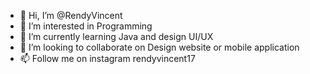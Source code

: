 - 👋 Hi, I’m @RendyVincent
- 👀 I’m interested in Programming
- 🌱 I’m currently learning Java and design UI/UX
- 💞️ I’m looking to collaborate on Design website or mobile application
- 📫 Follow me on instagram rendyvincent17

<!---
RendyVincent/RendyVincent is a ✨ special ✨ repository because its `README.md` (this file) appears on your GitHub profile.
You can click the Preview link to take a look at your changes.
--->
